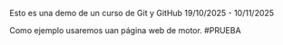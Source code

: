 Esto es una demo de un curso de Git y GitHub
19/10/2025 - 10/11/2025

Como ejemplo usaremos uan página web de motor.
#PRUEBA